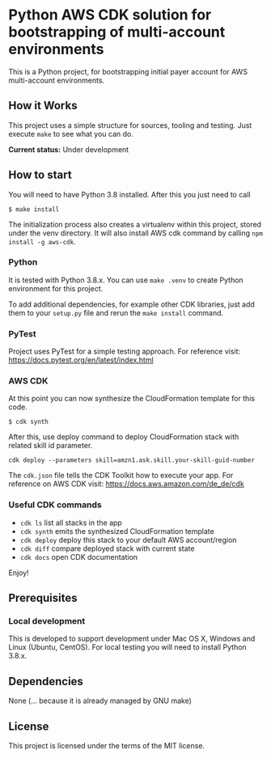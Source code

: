 Python AWS CDK solution for bootstrapping of multi-account environments
=========

This is a Python project, for bootstrapping initial payer account for AWS multi-account environments.

## How it Works

This project uses a simple structure for sources, tooling and testing.
Just execute `make` to see what you can do.

**Current status:** Under development

## How to start

You will need to have Python 3.8 installed. After this you just need to call
 ```
 $ make install
 ```

The initialization process also creates a virtualenv within this project, stored under the venv directory.
It will also install AWS cdk command by calling `npm install -g aws-cdk`.

### Python

It is tested with Python 3.8.x.
You can use `make .venv` to create Python environment for this project.

To add additional dependencies, for example other CDK libraries, just add
them to your `setup.py` file and rerun the `make install`
command.

### PyTest

Project uses PyTest for a simple testing approach.
For reference visit: https://docs.pytest.org/en/latest/index.html

### AWS CDK

At this point you can now synthesize the CloudFormation template for this code.
```
$ cdk synth
```

After this, use deploy command to deploy CloudFormation stack with related skill id parameter.
```
cdk deploy --parameters skill=amzn1.ask.skill.your-skill-guid-number
```

The `cdk.json` file tells the CDK Toolkit how to execute your app.
For reference on AWS CDK visit: https://docs.aws.amazon.com/de_de/cdk

### Useful CDK commands

 * `cdk ls`          list all stacks in the app
 * `cdk synth`       emits the synthesized CloudFormation template
 * `cdk deploy`      deploy this stack to your default AWS account/region
 * `cdk diff`        compare deployed stack with current state
 * `cdk docs`        open CDK documentation

Enjoy!

## Prerequisites

### Local development

This is developed to support development under Mac OS X, Windows and Linux (Ubuntu, CentOS).
For local testing you will need to install Python 3.8.x.

## Dependencies

None (... because it is already managed by GNU make)

## License

This project is licensed under the terms of the MIT license.